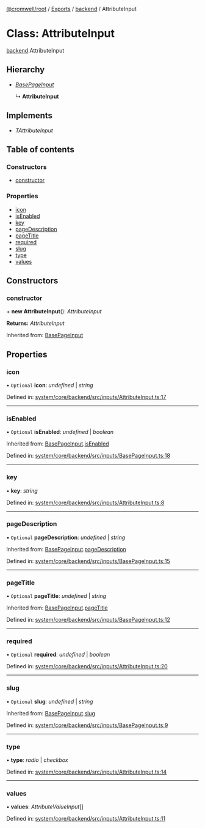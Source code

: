[@cromwell/root](../README.md) / [Exports](../modules.md) / [backend](../modules/backend.md) / AttributeInput

# Class: AttributeInput

[backend](../modules/backend.md).AttributeInput

## Hierarchy

* [*BasePageInput*](backend.basepageinput.md)

  ↳ **AttributeInput**

## Implements

* *TAttributeInput*

## Table of contents

### Constructors

- [constructor](backend.attributeinput.md#constructor)

### Properties

- [icon](backend.attributeinput.md#icon)
- [isEnabled](backend.attributeinput.md#isenabled)
- [key](backend.attributeinput.md#key)
- [pageDescription](backend.attributeinput.md#pagedescription)
- [pageTitle](backend.attributeinput.md#pagetitle)
- [required](backend.attributeinput.md#required)
- [slug](backend.attributeinput.md#slug)
- [type](backend.attributeinput.md#type)
- [values](backend.attributeinput.md#values)

## Constructors

### constructor

\+ **new AttributeInput**(): *AttributeInput*

**Returns:** *AttributeInput*

Inherited from: [BasePageInput](backend.basepageinput.md)

## Properties

### icon

• `Optional` **icon**: *undefined* \| *string*

Defined in: [system/core/backend/src/inputs/AttributeInput.ts:17](https://github.com/CromwellCMS/Cromwell/blob/4b5f538/system/core/backend/src/inputs/AttributeInput.ts#L17)

___

### isEnabled

• `Optional` **isEnabled**: *undefined* \| *boolean*

Inherited from: [BasePageInput](backend.basepageinput.md).[isEnabled](backend.basepageinput.md#isenabled)

Defined in: [system/core/backend/src/inputs/BasePageInput.ts:18](https://github.com/CromwellCMS/Cromwell/blob/4b5f538/system/core/backend/src/inputs/BasePageInput.ts#L18)

___

### key

• **key**: *string*

Defined in: [system/core/backend/src/inputs/AttributeInput.ts:8](https://github.com/CromwellCMS/Cromwell/blob/4b5f538/system/core/backend/src/inputs/AttributeInput.ts#L8)

___

### pageDescription

• `Optional` **pageDescription**: *undefined* \| *string*

Inherited from: [BasePageInput](backend.basepageinput.md).[pageDescription](backend.basepageinput.md#pagedescription)

Defined in: [system/core/backend/src/inputs/BasePageInput.ts:15](https://github.com/CromwellCMS/Cromwell/blob/4b5f538/system/core/backend/src/inputs/BasePageInput.ts#L15)

___

### pageTitle

• `Optional` **pageTitle**: *undefined* \| *string*

Inherited from: [BasePageInput](backend.basepageinput.md).[pageTitle](backend.basepageinput.md#pagetitle)

Defined in: [system/core/backend/src/inputs/BasePageInput.ts:12](https://github.com/CromwellCMS/Cromwell/blob/4b5f538/system/core/backend/src/inputs/BasePageInput.ts#L12)

___

### required

• `Optional` **required**: *undefined* \| *boolean*

Defined in: [system/core/backend/src/inputs/AttributeInput.ts:20](https://github.com/CromwellCMS/Cromwell/blob/4b5f538/system/core/backend/src/inputs/AttributeInput.ts#L20)

___

### slug

• `Optional` **slug**: *undefined* \| *string*

Inherited from: [BasePageInput](backend.basepageinput.md).[slug](backend.basepageinput.md#slug)

Defined in: [system/core/backend/src/inputs/BasePageInput.ts:9](https://github.com/CromwellCMS/Cromwell/blob/4b5f538/system/core/backend/src/inputs/BasePageInput.ts#L9)

___

### type

• **type**: *radio* \| *checkbox*

Defined in: [system/core/backend/src/inputs/AttributeInput.ts:14](https://github.com/CromwellCMS/Cromwell/blob/4b5f538/system/core/backend/src/inputs/AttributeInput.ts#L14)

___

### values

• **values**: *AttributeValueInput*[]

Defined in: [system/core/backend/src/inputs/AttributeInput.ts:11](https://github.com/CromwellCMS/Cromwell/blob/4b5f538/system/core/backend/src/inputs/AttributeInput.ts#L11)
